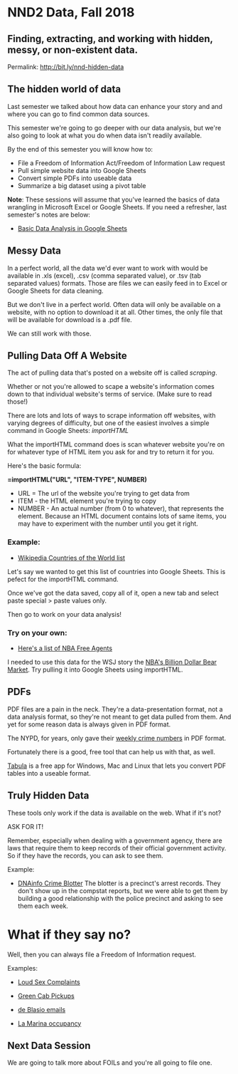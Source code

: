 # NND2 Data, Fall 2018
## Finding, extracting, and working with hidden, messy, or non-existent data.
Permalink: http://bit.ly/nnd-hidden-data

## The hidden world of data
Last semester we talked about how data can enhance your story and and where you can go to find common data sources. 

This semester we're going to go deeper with our data analysis, but we're also going to look at what you do when data isn't readily available.

By the end of this semester you will know how to:

- File a Freedom of Information Act/Freedom of Information Law request 
- Pull simple website data into Google Sheets
- Convert simple PDFs into useable data
- Summarize a big dataset using a pivot table 

**Note**: These sessions will assume that you've learned the basics of data wrangling in Microsoft Excel or Google Sheets. If you need a refresher, last semester's notes are below:

- <a href="https://github.com/seenigel/NND1/tree/master/spring-2018/session2" target="blank">Basic Data Analysis in Google Sheets</a>

## Messy Data
In a perfect world, all the data we'd ever want to work with would be available in .xls (excel), .csv (comma separated value), or .tsv (tab separated values) formats. Those are files we can easily feed in to Excel or Google Sheets for data cleaning.

But we don't live in a perfect world. Often data will only be available on a website, with no option to download it at all. Other times, the only file that will be available for download is a .pdf file.

We can still work with those.

## Pulling Data Off A Website
The act of pulling data that's posted on a website off is called *scraping*. 

Whether or not you're allowed to scape a website's information comes down to that individual website's terms of service. (Make sure to read those!)

There are lots and lots of ways to scrape information off websites, with varying degrees of difficulty, but one of the easiest involves a simple command in Google Sheets: *importHTML*

What the importHTML command does is scan whatever website you're on for whatever type of HTML item you ask for and try to return it for you.

Here's the basic formula:

**=importHTML("URL", "ITEM-TYPE", NUMBER)**

- URL  = The url of the website you're trying to get data from
- ITEM - the HTML element you're trying to copy
- NUMBER - An actual number (from 0 to whatever), that represents the element. Because an HTML document contains lots of same items, you may have to experiment with the number until you get it right.

### Example:
- <a href="https://en.wikipedia.org/wiki/List_of_countries_by_population_(United_Nations)">Wikipedia Countries of the World list</a>

Let's say we wanted to get this list of countries into Google Sheets. This is pefect for the importHTML command.

Once we've got the data saved, copy all of it, open a new tab and select paste special > paste values only. 

Then go to work on your data analysis!

### Try on your own:
- <a href="https://www.basketball-reference.com/friv/free_agents.fcgi" target="blank">Here's a list of NBA Free Agents</a> 

I needed to use this data for the WSJ story the <a href="https://www.wsj.com/articles/nba-free-agency-billion-dollar-bear-market-1533048001" target="blank">NBA's Billion Dollar Bear Market</a>. Try pulling it into Google Sheets using importHTML.

## PDFs
PDF files are a pain in the neck. They're a data-presentation format, not a data analysis format, so they're not meant to get data pulled from them. And yet for some reason data is always given in PDF format. 

The NYPD, for years, only gave their <a href="https://www1.nyc.gov/site/nypd/stats/crime-statistics/borough-and-precinct-crime-stats.page" target="blank">weekly crime numbers</a> in PDF format.

Fortunately there is a good, free tool that can help us with that, as well.

<a href="http://tabula.technology" target="blank">Tabula</a> is a free app for Windows, Mac and Linux that lets you convert PDF tables into a useable format.

## Truly Hidden Data
These tools only work if the data is available on the web. What if it's not?

ASK FOR IT!

Remember, especially when dealing with a government agency, there are laws that require them to keep records of their official government activity. So if they have the records, you can ask to see them.

Example:

- <a href="https://www.dnainfo.com/new-york/20170818/crown-heights/71st-precinct-crime-blotter/" target="blank">DNAinfo Crime Blotter</a>
The blotter is a precinct's arrest records. They don't show up in the compstat reports, but we were able to get them by building a good relationship with the police precinct and asking to see them each week. 

# What if they say no?
Well, then you can always file a Freedom of Information request.

Examples:

- <a href="https://www.dnainfo.com/new-york/20150422/bay-ridge/new-yorks-most-loud-sex-complaints-come-from-this-building-records-show/" target="blank">Loud Sex Complaints</a>

- <a href="https://www.dnainfo.com/new-york/20150202/washington-heights/map-see-how-often-green-cabs-stop-your-neighborhood/" target="blank">Green Cab Pickups</a>

- <a href="http://www.nydailynews.com/news/politics/lawsuit-forces-de-blasio-release-agents-city-emails-article-1.2885624" target="blank">de Blasio emails</a>

- <a href="https://www.dnainfo.com/new-york/20130919/inwood/troubled-la-marina-allowed-host-1800-people-shocking-neighbors" target="blank">La Marina occupancy</a>

## Next Data Session
We are going to talk more about FOILs and you're all going to file one.